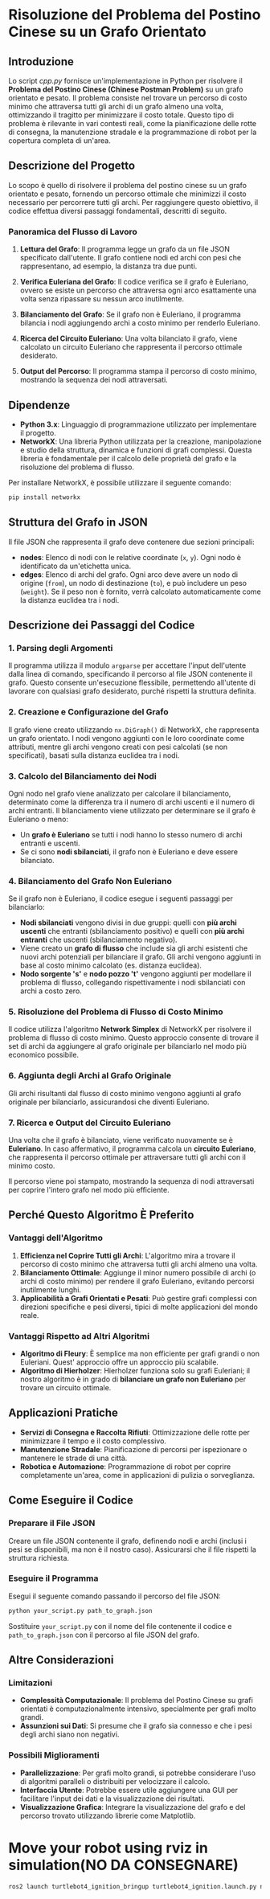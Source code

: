 # Risoluzione del Problema del Postino Cinese su un Grafo Orientato

## Introduzione

Lo script *cpp.py* fornisce un'implementazione in Python per risolvere il **Problema del Postino Cinese (Chinese Postman Problem)** su un grafo orientato e pesato. Il problema consiste nel trovare un percorso di costo minimo che attraversa tutti gli archi di un grafo almeno una volta, ottimizzando il tragitto per minimizzare il costo totale. Questo tipo di problema è rilevante in vari contesti reali, come la pianificazione delle rotte di consegna, la manutenzione stradale e la programmazione di robot per la copertura completa di un'area.

## Descrizione del Progetto

Lo scopo è quello di risolvere il problema del postino cinese su un grafo orientato e pesato, fornendo un percorso ottimale che minimizzi il costo necessario per percorrere tutti gli archi. Per raggiungere questo obiettivo, il codice effettua diversi passaggi fondamentali, descritti di seguito.

### Panoramica del Flusso di Lavoro

1. **Lettura del Grafo**: Il programma legge un grafo da un file JSON specificato dall'utente. Il grafo contiene nodi ed archi con pesi che rappresentano, ad esempio, la distanza tra due punti.

2. **Verifica Euleriana del Grafo**: Il codice verifica se il grafo è Euleriano, ovvero se esiste un percorso che attraversa ogni arco esattamente una volta senza ripassare su nessun arco inutilmente.

3. **Bilanciamento del Grafo**: Se il grafo non è Euleriano, il programma bilancia i nodi aggiungendo archi a costo minimo per renderlo Euleriano.

4. **Ricerca del Circuito Euleriano**: Una volta bilanciato il grafo, viene calcolato un circuito Euleriano che rappresenta il percorso ottimale desiderato.

5. **Output del Percorso**: Il programma stampa il percorso di costo minimo, mostrando la sequenza dei nodi attraversati.

## Dipendenze

- **Python 3.x**: Linguaggio di programmazione utilizzato per implementare il progetto.
- **NetworkX**: Una libreria Python utilizzata per la creazione, manipolazione e studio della struttura, dinamica e funzioni di grafi complessi. Questa libreria è fondamentale per il calcolo delle proprietà del grafo e la risoluzione del problema di flusso.

Per installare NetworkX, è possibile utilizzare il seguente comando:

```bash
pip install networkx
```

## Struttura del Grafo in JSON

Il file JSON che rappresenta il grafo deve contenere due sezioni principali:

- **nodes**: Elenco di nodi con le relative coordinate (`x`, `y`). Ogni nodo è identificato da un'etichetta unica.
- **edges**: Elenco di archi del grafo. Ogni arco deve avere un nodo di origine (`from`), un nodo di destinazione (`to`), e può includere un peso (`weight`). Se il peso non è fornito, verrà calcolato automaticamente come la distanza euclidea tra i nodi.

## Descrizione dei Passaggi del Codice

### 1. Parsing degli Argomenti

Il programma utilizza il modulo `argparse` per accettare l'input dell'utente dalla linea di comando, specificando il percorso al file JSON contenente il grafo. Questo consente un'esecuzione flessibile, permettendo all'utente di lavorare con qualsiasi grafo desiderato, purché rispetti la struttura definita.

### 2. Creazione e Configurazione del Grafo

Il grafo viene creato utilizzando `nx.DiGraph()` di NetworkX, che rappresenta un grafo orientato. I nodi vengono aggiunti con le loro coordinate come attributi, mentre gli archi vengono creati con pesi calcolati (se non specificati), basati sulla distanza euclidea tra i nodi.

### 3. Calcolo del Bilanciamento dei Nodi

Ogni nodo nel grafo viene analizzato per calcolare il bilanciamento, determinato come la differenza tra il numero di archi uscenti e il numero di archi entranti. Il bilanciamento viene utilizzato per determinare se il grafo è Euleriano o meno:

- Un **grafo è Euleriano** se tutti i nodi hanno lo stesso numero di archi entranti e uscenti.
- Se ci sono **nodi sbilanciati**, il grafo non è Euleriano e deve essere bilanciato.

### 4. Bilanciamento del Grafo Non Euleriano

Se il grafo non è Euleriano, il codice esegue i seguenti passaggi per bilanciarlo:

- **Nodi sbilanciati** vengono divisi in due gruppi: quelli con **più archi uscenti** che entranti (sbilanciamento positivo) e quelli con **più archi entranti** che uscenti (sbilanciamento negativo).
- Viene creato un **grafo di flusso** che include sia gli archi esistenti che nuovi archi potenziali per bilanciare il grafo. Gli archi vengono aggiunti in base al costo minimo calcolato (es. distanza euclidea).
- **Nodo sorgente 's'** e **nodo pozzo 't'** vengono aggiunti per modellare il problema di flusso, collegando rispettivamente i nodi sbilanciati con archi a costo zero.

### 5. Risoluzione del Problema di Flusso di Costo Minimo

Il codice utilizza l'algoritmo **Network Simplex** di NetworkX per risolvere il problema di flusso di costo minimo. Questo approccio consente di trovare il set di archi da aggiungere al grafo originale per bilanciarlo nel modo più economico possibile.

### 6. Aggiunta degli Archi al Grafo Originale

Gli archi risultanti dal flusso di costo minimo vengono aggiunti al grafo originale per bilanciarlo, assicurandosi che diventi Euleriano.

### 7. Ricerca e Output del Circuito Euleriano

Una volta che il grafo è bilanciato, viene verificato nuovamente se è **Euleriano**. In caso affermativo, il programma calcola un **circuito Euleriano**, che rappresenta il percorso ottimale per attraversare tutti gli archi con il minimo costo.

Il percorso viene poi stampato, mostrando la sequenza di nodi attraversati per coprire l'intero grafo nel modo più efficiente.

## Perché Questo Algoritmo È Preferito

### Vantaggi dell'Algoritmo

1. **Efficienza nel Coprire Tutti gli Archi**: L'algoritmo mira a trovare il percorso di costo minimo che attraversa tutti gli archi almeno una volta.
2. **Bilanciamento Ottimale**: Aggiunge il minor numero possibile di archi (o archi di costo minimo) per rendere il grafo Euleriano, evitando percorsi inutilmente lunghi.
3. **Applicabilità a Grafi Orientati e Pesati**: Può gestire grafi complessi con direzioni specifiche e pesi diversi, tipici di molte applicazioni del mondo reale.

### Vantaggi Rispetto ad Altri Algoritmi

- **Algoritmo di Fleury**: È semplice ma non efficiente per grafi grandi o non Euleriani. Quest' approccio offre un approccio più scalabile.
- **Algoritmo di Hierholzer**: Hierholzer funziona solo su grafi Euleriani; il nostro algoritmo è in grado di **bilanciare un grafo non Euleriano** per trovare un circuito ottimale.

## Applicazioni Pratiche

- **Servizi di Consegna e Raccolta Rifiuti**: Ottimizzazione delle rotte per minimizzare il tempo e il costo complessivo.
- **Manutenzione Stradale**: Pianificazione di percorsi per ispezionare o mantenere le strade di una città.
- **Robotica e Automazione**: Programmazione di robot per coprire completamente un'area, come in applicazioni di pulizia o sorveglianza.

## Come Eseguire il Codice

### Preparare il File JSON

Creare un file JSON contenente il grafo, definendo nodi e archi (inclusi i pesi se disponibili, ma non è il nostro caso). Assicurarsi che il file rispetti la struttura richiesta.

### Eseguire il Programma

Esegui il seguente comando passando il percorso del file JSON:

```bash
python your_script.py path_to_graph.json
```

Sostituire `your_script.py` con il nome del file contenente il codice e `path_to_graph.json` con il percorso al file JSON del grafo.

## Altre Considerazioni

### Limitazioni

- **Complessità Computazionale**: Il problema del Postino Cinese su grafi orientati è computazionalmente intensivo, specialmente per grafi molto grandi.
- **Assunzioni sui Dati**: Si presume che il grafo sia connesso e che i pesi degli archi siano non negativi.

### Possibili Miglioramenti

- **Parallelizzazione**: Per grafi molto grandi, si potrebbe considerare l'uso di algoritmi paralleli o distribuiti per velocizzare il calcolo.
- **Interfaccia Utente**: Potrebbe essere utile aggiungere una GUI per facilitare l'input dei dati e la visualizzazione dei risultati.
- **Visualizzazione Grafica**: Integrare la visualizzazione del grafo e del percorso trovato utilizzando librerie come Matplotlib.


# Move your robot using rviz in simulation(NO DA CONSEGNARE)
```bash
ros2 launch turtlebot4_ignition_bringup turtlebot4_ignition.launch.py nav2:=true slam:=false localization:=true rviz:=true
```